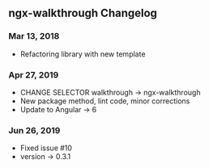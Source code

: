 ## ngx-walkthrough Changelog

<a name="Mar 13, 2018"></a>

### Mar 13, 2018

- Refactoring library with new template

<a name="Apr 27, 2019"></a>

### Apr 27, 2019

- CHANGE SELECTOR walkthrough -> ngx-walkthrough
- New package method, lint code, minor corrections
- Update to Angular -> 6

<a name="Jun 26, 2019"></a>

### Jun 26, 2019

- Fixed issue #10
- version -> 0.3.1
